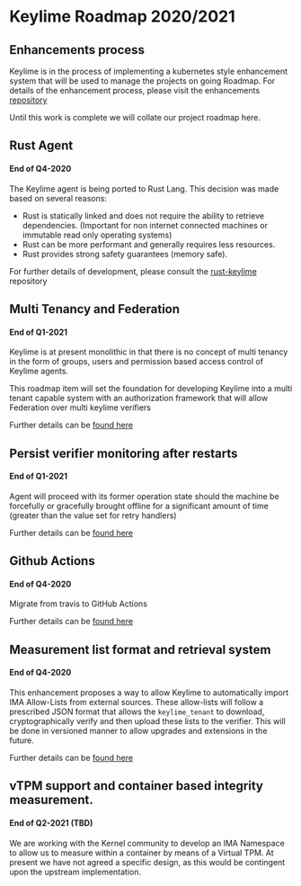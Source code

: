 # Keylime Roadmap 2020/2021

## Enhancements process

Keylime is in the process of implementing a kubernetes style enhancement system
that will be used to manage the projects on going Roadmap. For details of the
enhancement process, please visit the enhancements [repository](https://github.com/keylime/enhancements)

Until this work is complete we will collate our project roadmap here.

## Rust Agent
#### End of Q4-2020

The Keylime agent is being ported to Rust Lang. This decision was made based on
several reasons:

* Rust is statically linked and does not require the ability to retrieve
  dependencies. (Important for non internet connected machines or immutable read
  only operating systems)
* Rust can be more performant and generally requires less resources.
* Rust provides strong safety guarantees (memory safe).

For further details of development, please consult the [rust-keylime](https://github.com/keylime/rust-keylime)
repository

## Multi Tenancy and Federation
#### End of Q1-2021
Keylime is at present monolithic in that there is no concept of multi tenancy in
the form of groups, users and permission based access control of Keylime agents.

This roadmap item will set the foundation for developing Keylime into a multi
tenant capable system with an authorization framework that will allow
Federation over multi keylime verifiers

Further details can be [found here](https://github.com/lukehinds/enhancements/blob/master/7_multi-tenancy.md)

## Persist verifier monitoring after restarts
#### End of Q1-2021

Agent will proceed with its former operation state should the machine be
forcefully or gracefully brought offline for a significant amount of time
(greater than the value set for retry handlers)

Further details can be [found here](https://github.com/lukehinds/enhancements/blob/master/1_persist_agent_restart.md)

## Github Actions
#### End of Q4-2020

Migrate from travis to GitHub Actions

Further details can be [found here](https://github.com/lukehinds/enhancements/blob/master/1_persist_agent_restart.md)

## Measurement list format and retrieval system
#### End of Q4-2020

This enhancement proposes a way to allow Keylime to automatically
import IMA Allow-Lists from external sources. These allow-lists will
follow a prescribed JSON format that allows the `keylime_tenant` to
download, cryptographically verify and then upload these lists to the
verifier. This will be done in versioned manner to allow upgrades and
extensions in the future.

Further details can be [found here](https://github.com/keylime/enhancements/issues/16)

## vTPM support and container based integrity measurement.
#### End of Q2-2021 (TBD)

We are working with the Kernel community to develop an IMA Namespace to allow us
to measure within a container by means of a Virtual TPM. At present we have not
agreed a specific design, as this would be contingent upon the upstream
implementation.
